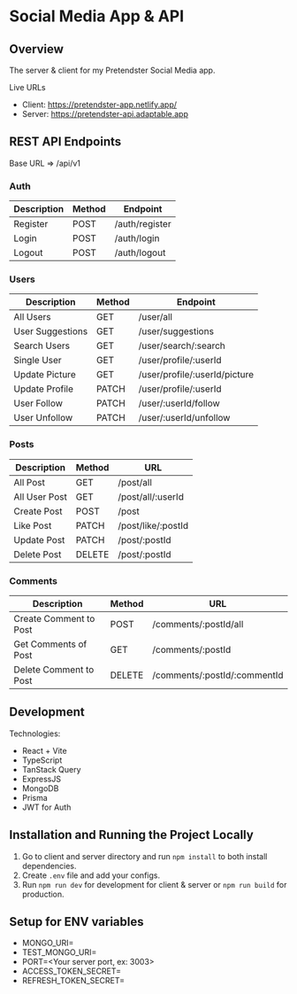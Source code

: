# Social Media App & API

## Overview

The server & client for my Pretendster Social Media app.

Live URLs

- Client: https://pretendster-app.netlify.app/
- Server: https://pretendster-api.adaptable.app

## REST API Endpoints

Base URL => /api/v1

### Auth

| Description | Method | Endpoint       |
| ----------- | ------ | -------------- |
| Register    | POST   | /auth/register |
| Login       | POST   | /auth/login    |
| Logout      | POST   | /auth/logout   |

### Users

| Description      | Method | Endpoint                      |
| ---------------- | ------ | ----------------------------- |
| All Users        | GET    | /user/all                     |
| User Suggestions | GET    | /user/suggestions             |
| Search Users     | GET    | /user/search/:search          |
| Single User      | GET    | /user/profile/:userId         |
| Update Picture   | GET    | /user/profile/:userId/picture |
| Update Profile   | PATCH  | /user/profile/:userId         |
| User Follow      | PATCH  | /user/:userId/follow          |
| User Unfollow    | PATCH  | /user/:userId/unfollow        |

### Posts

| Description   | Method | URL                |
| ------------- | ------ | ------------------ |
| All Post      | GET    | /post/all          |
| All User Post | GET    | /post/all/:userId  |
| Create Post   | POST   | /post              |
| Like Post     | PATCH  | /post/like/:postId |
| Update Post   | PATCH  | /post/:postId      |
| Delete Post   | DELETE | /post/:postId      |

### Comments

| Description            | Method | URL                          |
| ---------------------- | ------ | ---------------------------- |
| Create Comment to Post | POST   | /comments/:postId/all        |
| Get Comments of Post   | GET    | /comments/:postId            |
| Delete Comment to Post | DELETE | /comments/:postId/:commentId |

## Development

Technologies:

- React + Vite
- TypeScript
- TanStack Query
- ExpressJS
- MongoDB
- Prisma
- JWT for Auth

## Installation and Running the Project Locally

1. Go to client and server directory and run `npm install` to both install dependencies.
2. Create `.env` file and add your configs.
3. Run `npm run dev` for development for client & server or `npm run build` for production.

## Setup for ENV variables

- MONGO_URI=<URI used to connect to a production MongoDB database>
- TEST_MONGO_URI=<URI used to connect to a test MongoDB database>
- PORT=<Your server port, ex: 3003>
- ACCESS_TOKEN_SECRET=<Secret for your access tokens>
- REFRESH_TOKEN_SECRET=<Secret for your refresh tokens>
